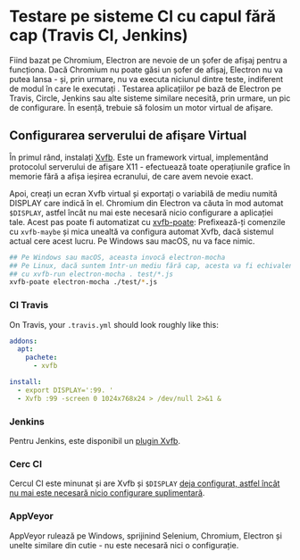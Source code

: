 # Testare pe sisteme CI cu capul fără cap (Travis CI, Jenkins)

Fiind bazat pe Chromium, Electron are nevoie de un șofer de afișaj pentru a funcționa. Dacă Chromium nu poate găsi un șofer de afișaj, Electron nu va putea lansa - și, prin urmare, nu va executa niciunul dintre teste, indiferent de modul în care le executați . Testarea aplicațiilor pe bază de Electron pe Travis, Circle, Jenkins sau alte sisteme similare necesită, prin urmare, un pic de configurare. În esență, trebuie să folosim un motor virtual de afișare.

## Configurarea serverului de afişare Virtual

În primul rând, instalați [Xvfb](https://en.wikipedia.org/wiki/Xvfb). Este un framework virtual, implementând protocolul serverului de afișare X11 - efectuează toate operațiunile grafice în memorie fără a afișa ieșirea ecranului, de care avem nevoie exact.

Apoi, creați un ecran Xvfb virtual și exportați o variabilă de mediu numită DISPLAY care indică în el. Chromium din Electron va căuta în mod automat `$DISPLAY`, astfel încât nu mai este necesară nicio configurare a aplicației tale. Acest pas poate fi automatizat cu [xvfb-poate](https://github.com/anaisbetts/xvfb-maybe): Prefixează-ți comenzile cu `xvfb-maybe` și mica unealtă va configura automat Xvfb, dacă sistemul actual cere acest lucru. Pe Windows sau macOS, nu va face nimic.

```sh
## Pe Windows sau macOS, aceasta invocă electron-mocha
## Pe Linux, dacă suntem într-un mediu fără cap, acesta va fi echivalent
## cu xvfb-run electron-mocha . test/*.js
xvfb-poate electron-mocha ./test/*.js
```

### CI Travis

On Travis, your `.travis.yml` should look roughly like this:

```yml
addons:
  apt:
    pachete:
      - xvfb

install:
  - export DISPLAY=':99. '
  - Xvfb :99 -screen 0 1024x768x24 > /dev/null 2>&1 &
```

### Jenkins

Pentru Jenkins, este disponibil un [plugin Xvfb](https://wiki.jenkins-ci.org/display/JENKINS/Xvfb+Plugin).

### Cerc CI

Cercul CI este minunat și are Xvfb și `$DISPLAY` [deja configurat, astfel încât nu mai este necesară nicio configurare suplimentară](https://circleci.com/docs/environment#browsers).

### AppVeyor

AppVeyor rulează pe Windows, sprijinind Selenium, Chromium, Electron și unelte similare din cutie - nu este necesară nici o configurație.
